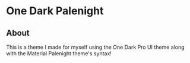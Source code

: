 # One Dark Palenight

## About

This is a theme I made for myself using the One Dark Pro UI theme along with the Material Palenight theme's syntax!

